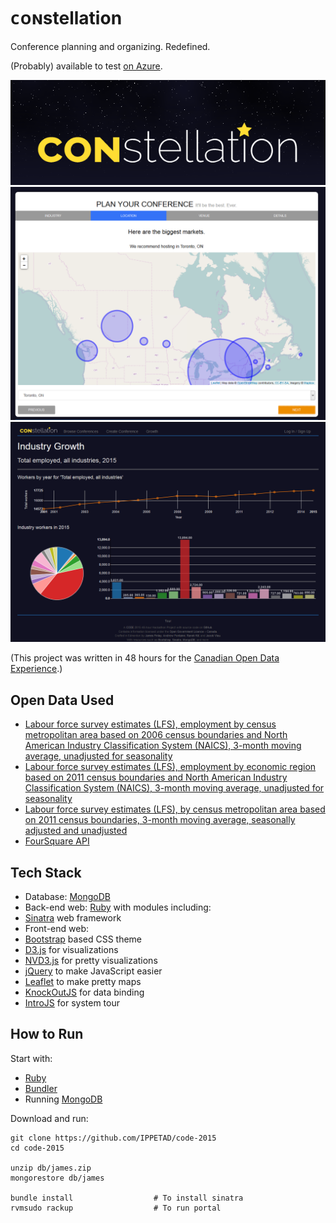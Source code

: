 # ᴄᴏɴstellation

Conference planning and organizing. Redefined.

(Probably) available to test [on Azure](http://ippetad.cloudapp.net).

![ᴄᴏɴstellation](https://raw.githubusercontent.com/IPPETAD/code-2015/master/artwork/Promo_logo.png)
![Create](https://raw.githubusercontent.com/IPPETAD/code-2015/master/artwork/markets.png)
![Growth](https://raw.githubusercontent.com/IPPETAD/code-2015/master/artwork/growth.png)

(This project was written in 48 hours for the [Canadian Open Data Experience](http://canadianopendataexperience.com).)

## Open Data Used

* [Labour force survey estimates (LFS), employment by census metropolitan area based on 2006 census boundaries and North American Industry Classification System (NAICS), 3-month moving average, unadjusted for seasonality](http://open.canada.ca/data/en/dataset/fefa87de-56d8-4722-80a0-04c75a2f5a15)
* [Labour force survey estimates (LFS), employment by economic region based on 2011 census boundaries and North American Industry Classification System (NAICS), 3-month moving average, unadjusted for seasonality](http://open.canada.ca/data/en/dataset/fe12bef6-3588-40d5-83ca-8f81d551ce91)
* [Labour force survey estimates (LFS), by census metropolitan area based on 2011 census boundaries, 3-month moving average, seasonally adjusted and unadjusted](http://open.canada.ca/data/en/dataset/ff4ae904-561c-43b5-8389-1578d1b18b28)
* [FourSquare API](https://foursquare.com/)

## Tech Stack

* Database: [MongoDB](http://www.mongodb.org)
* Back-end web: [Ruby](https://www.ruby-lang.org/en/) with modules including:
 * [Sinatra](http://www.sinatrarb.com/) web framework
* Front-end web: 
 * [Bootstrap](http://getbootstrap.com) based CSS theme
 * [D3.js](http://d3js.org) for visualizations
 * [NVD3.js](http://nvd3.org/) for pretty visualizations
 * [jQuery](http://jquery.com) to make JavaScript easier
 * [Leaflet](http://leafletjs.com) to make pretty maps
 * [KnockOutJS](http://knockoutjs.com/) for data binding
 * [IntroJS](https://usablica.github.io/intro.js/) for system tour
 
## How to Run

Start with:
* [Ruby](https://www.ruby-lang.org/)
* [Bundler](http://bundler.io)
* Running [MongoDB](https://www.mongodb.com)

Download and run:
	
	git clone https://github.com/IPPETAD/code-2015
	cd code-2015
	
	unzip db/james.zip
	mongorestore db/james
	
	bundle install					# To install sinatra
	rvmsudo rackup					# To run portal
